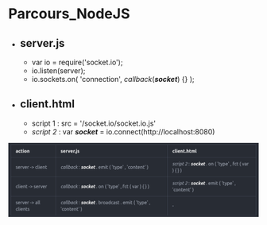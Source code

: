 # Parcours_NodeJS

* ## server.js
  * var io = require('socket.io');
  * io.listen(server);
  * io.sockets.on( 'connection', *callback*(*__socket__*) {} );

* ## client.html
  * script 1 : src = '/socket.io/socket.io.js'
  * *script 2* : var *__socket__* = io.connect(http://localhost:8080)  


![tableau](table_nodejs.png)
